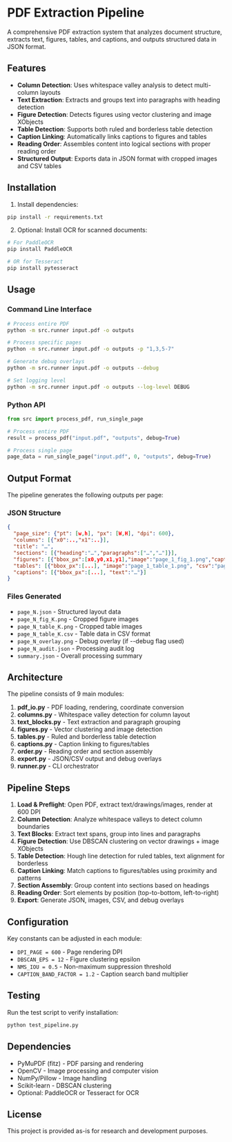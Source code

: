 # PDF Extraction Pipeline

A comprehensive PDF extraction system that analyzes document structure, extracts text, figures, tables, and captions, and outputs structured data in JSON format.

## Features

- **Column Detection**: Uses whitespace valley analysis to detect multi-column layouts
- **Text Extraction**: Extracts and groups text into paragraphs with heading detection
- **Figure Detection**: Detects figures using vector clustering and image XObjects
- **Table Detection**: Supports both ruled and borderless table detection
- **Caption Linking**: Automatically links captions to figures and tables
- **Reading Order**: Assembles content into logical sections with proper reading order
- **Structured Output**: Exports data in JSON format with cropped images and CSV tables

## Installation

1. Install dependencies:
```bash
pip install -r requirements.txt
```

2. Optional: Install OCR for scanned documents:
```bash
# For PaddleOCR
pip install PaddleOCR

# OR for Tesseract
pip install pytesseract
```

## Usage

### Command Line Interface

```bash
# Process entire PDF
python -m src.runner input.pdf -o outputs

# Process specific pages
python -m src.runner input.pdf -o outputs -p "1,3,5-7"

# Generate debug overlays
python -m src.runner input.pdf -o outputs --debug

# Set logging level
python -m src.runner input.pdf -o outputs --log-level DEBUG
```

### Python API

```python
from src import process_pdf, run_single_page

# Process entire PDF
result = process_pdf("input.pdf", "outputs", debug=True)

# Process single page
page_data = run_single_page("input.pdf", 0, "outputs", debug=True)
```

## Output Format

The pipeline generates the following outputs per page:

### JSON Structure
```json
{
  "page_size": {"pt": [w,h], "px": [W,H], "dpi": 600},
  "columns": [{"x0":..,"x1":..}],
  "title": "…",
  "sections": [{"heading":"…","paragraphs":["…","…"]}],
  "figures": [{"bbox_px":[x0,y0,x1,y1],"image":"page_1_fig_1.png","caption":"…","source":"vector|image|mixed"}],
  "tables": [{"bbox_px":[...], "image":"page_1_table_1.png", "csv":"page_1_table_1.csv", "cells":[{"r":0,"c":0,"text":"…","bbox_px":[...]}], "caption":"…"}],
  "captions": [{"bbox_px":[...], "text":"…"}]
}
```

### Files Generated
- `page_N.json` - Structured layout data
- `page_N_fig_K.png` - Cropped figure images
- `page_N_table_K.png` - Cropped table images
- `page_N_table_K.csv` - Table data in CSV format
- `page_N_overlay.png` - Debug overlay (if --debug flag used)
- `page_N_audit.json` - Processing audit log
- `summary.json` - Overall processing summary

## Architecture

The pipeline consists of 9 main modules:

1. **pdf_io.py** - PDF loading, rendering, coordinate conversion
2. **columns.py** - Whitespace valley detection for column layout
3. **text_blocks.py** - Text extraction and paragraph grouping
4. **figures.py** - Vector clustering and image detection
5. **tables.py** - Ruled and borderless table detection
6. **captions.py** - Caption linking to figures/tables
7. **order.py** - Reading order and section assembly
8. **export.py** - JSON/CSV output and debug overlays
9. **runner.py** - CLI orchestrator

## Pipeline Steps

1. **Load & Preflight**: Open PDF, extract text/drawings/images, render at 600 DPI
2. **Column Detection**: Analyze whitespace valleys to detect column boundaries
3. **Text Blocks**: Extract text spans, group into lines and paragraphs
4. **Figure Detection**: Use DBSCAN clustering on vector drawings + image XObjects
5. **Table Detection**: Hough line detection for ruled tables, text alignment for borderless
6. **Caption Linking**: Match captions to figures/tables using proximity and patterns
7. **Section Assembly**: Group content into sections based on headings
8. **Reading Order**: Sort elements by position (top-to-bottom, left-to-right)
9. **Export**: Generate JSON, images, CSV, and debug overlays

## Configuration

Key constants can be adjusted in each module:

- `DPI_PAGE = 600` - Page rendering DPI
- `DBSCAN_EPS = 12` - Figure clustering epsilon
- `NMS_IOU = 0.5` - Non-maximum suppression threshold
- `CAPTION_BAND_FACTOR = 1.2` - Caption search band multiplier

## Testing

Run the test script to verify installation:

```bash
python test_pipeline.py
```

## Dependencies

- PyMuPDF (fitz) - PDF parsing and rendering
- OpenCV - Image processing and computer vision
- NumPy/Pillow - Image handling
- Scikit-learn - DBSCAN clustering
- Optional: PaddleOCR or Tesseract for OCR

## License

This project is provided as-is for research and development purposes.